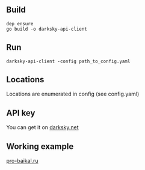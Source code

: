 ## Build

``` 
dep ensure
go build -o darksky-api-client
```

## Run

```
darksky-api-client -config path_to_config.yaml
```

## Locations

Locations are enumerated in config (see config.yaml)

## API key

You can get it on [darksky.net](https://darksky.net)

## Working example

[pro-baikal.ru](http://pro-baikal.ru/weather-on-baikal/)